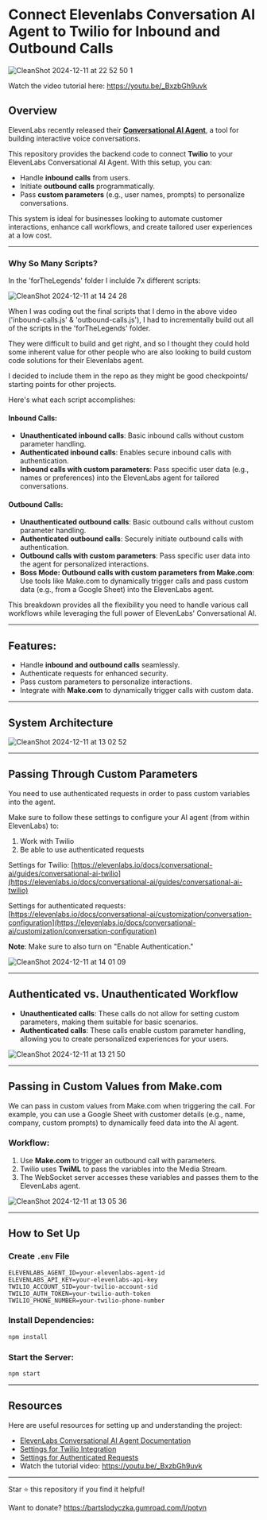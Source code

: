 # Connect Elevenlabs Conversation AI Agent to Twilio for Inbound and Outbound Calls

![CleanShot 2024-12-11 at 22 52 50 1](https://github.com/user-attachments/assets/97108c31-0679-44e5-a7a9-cc7e640dcbf1)

Watch the video tutorial here: https://youtu.be/_BxzbGh9uvk

## Overview

ElevenLabs recently released their [**Conversational AI Agent**](https://elevenlabs.io/conversational-ai), a tool for building interactive voice conversations. 

This repository provides the backend code to connect **Twilio** to your ElevenLabs Conversational AI Agent. With this setup, you can:

- Handle **inbound calls** from users.
- Initiate **outbound calls** programmatically.
- Pass **custom parameters** (e.g., user names, prompts) to personalize conversations.

This system is ideal for businesses looking to automate customer interactions, enhance call workflows, and create tailored user experiences at a low cost.

---

### Why So Many Scripts?

In the 'forTheLegends' folder I inclulde 7x different scripts:

![CleanShot 2024-12-11 at 14 24 28](https://github.com/user-attachments/assets/04b71136-3bbd-4020-aee4-e57dc0d861b3)

When I was coding out the final scripts that I demo in the above video ('inbound-calls.js' & 'outbound-calls.js'), I had to incrementally build out all of the scripts in the 'forTheLegends' folder.

They were difficult to build and get right, and so I thought they could hold some inherent value for other people who are also looking to build custom code solutions for their Elevenlabs agent.

I decided to include them in the repo as they might be good checkpoints/ starting points for other projects.

Here's what each script accomplishes:

#### Inbound Calls:
- **Unauthenticated inbound calls**: Basic inbound calls without custom parameter handling.
- **Authenticated inbound calls**: Enables secure inbound calls with authentication.
- **Inbound calls with custom parameters**: Pass specific user data (e.g., names or preferences) into the ElevenLabs agent for tailored conversations.

#### Outbound Calls:
- **Unauthenticated outbound calls**: Basic outbound calls without custom parameter handling.
- **Authenticated outbound calls**: Securely initiate outbound calls with authentication.
- **Outbound calls with custom parameters**: Pass specific user data into the agent for personalized interactions.
- **Boss Mode: Outbound calls with custom parameters from Make.com**: Use tools like Make.com to dynamically trigger calls and pass custom data (e.g., from a Google Sheet) into the ElevenLabs agent.

This breakdown provides all the flexibility you need to handle various call workflows while leveraging the full power of ElevenLabs' Conversational AI.

---

## Features:

- Handle **inbound and outbound calls** seamlessly.
- Authenticate requests for enhanced security.
- Pass custom parameters to personalize interactions.
- Integrate with **Make.com** to dynamically trigger calls with custom data.

---

## System Architecture

![CleanShot 2024-12-11 at 13 02 52](https://github.com/user-attachments/assets/30d38b95-a56b-419f-ad37-5e1fef0cab6a)

---

## Passing Through Custom Parameters

You need to use authenticated requests in order to pass custom variables into the agent.

Make sure to follow these settings to configure your AI agent (from within ElevenLabs) to:

1. Work with Twilio
2. Be able to use authenticated requests

Settings for Twilio: [https://elevenlabs.io/docs/conversational-ai/guides/conversational-ai-twilio](https://elevenlabs.io/docs/conversational-ai/guides/conversational-ai-twilio)

Settings for authenticated requests: [https://elevenlabs.io/docs/conversational-ai/customization/conversation-configuration](https://elevenlabs.io/docs/conversational-ai/customization/conversation-configuration)

**Note**: Make sure to also turn on "Enable Authentication."

![CleanShot 2024-12-11 at 14 01 09](https://github.com/user-attachments/assets/5deaca18-4aee-467d-8925-f67957cf6e08)

---

## Authenticated vs. Unauthenticated Workflow

- **Unauthenticated calls**: These calls do not allow for setting custom parameters, making them suitable for basic scenarios.
- **Authenticated calls**: These calls enable custom parameter handling, allowing you to create personalized experiences for your users.

![CleanShot 2024-12-11 at 13 21 50](https://github.com/user-attachments/assets/089bfaf2-5441-4ee0-8b11-a16a00b9383f)

---

## Passing in Custom Values from Make.com

We can pass in custom values from Make.com when triggering the call. For example, you can use a Google Sheet with customer details (e.g., name, company, custom prompts) to dynamically feed data into the AI agent.

### Workflow:

1. Use **Make.com** to trigger an outbound call with parameters.
2. Twilio uses **TwiML** to pass the variables into the Media Stream.
3. The WebSocket server accesses these variables and passes them to the ElevenLabs agent.

![CleanShot 2024-12-11 at 13 05 36](https://github.com/user-attachments/assets/382c95b5-4417-42e1-82ae-0ea8488d5878)

---

## How to Set Up

### Create `.env` File

```env
ELEVENLABS_AGENT_ID=your-elevenlabs-agent-id
ELEVENLABS_API_KEY=your-elevenlabs-api-key
TWILIO_ACCOUNT_SID=your-twilio-account-sid
TWILIO_AUTH_TOKEN=your-twilio-auth-token
TWILIO_PHONE_NUMBER=your-twilio-phone-number
```

### Install Dependencies:
```bash
npm install
```

### Start the Server:
```bash
npm start
```

---

## Resources

Here are useful resources for setting up and understanding the project:

- [ElevenLabs Conversational AI Agent Documentation](https://elevenlabs.io/conversational-ai)
- [Settings for Twilio Integration](https://elevenlabs.io/docs/conversational-ai/guides/conversational-ai-twilio)
- [Settings for Authenticated Requests](https://elevenlabs.io/docs/conversational-ai/customization/conversation-configuration)
- Watch the tutorial video: https://youtu.be/_BxzbGh9uvk

---

Star ⭐ this repository if you find it helpful!

Want to donate? https://bartslodyczka.gumroad.com/l/potvn


